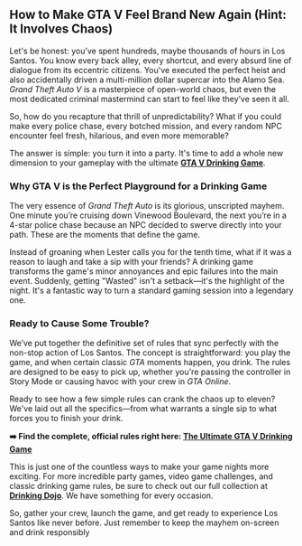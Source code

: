 ## How to Make GTA V Feel Brand New Again (Hint: It Involves Chaos)

Let's be honest: you’ve spent hundreds, maybe thousands of hours in Los Santos. You know every back alley, every shortcut, and every absurd line of dialogue from its eccentric citizens. You've executed the perfect heist and also accidentally driven a multi-million dollar supercar into the Alamo Sea. _Grand Theft Auto V_ is a masterpiece of open-world chaos, but even the most dedicated criminal mastermind can start to feel like they’ve seen it all.

So, how do you recapture that thrill of unpredictability? What if you could make every police chase, every botched mission, and every random NPC encounter feel fresh, hilarious, and even more memorable?

The answer is simple: you turn it into a party. It's time to add a whole new dimension to your gameplay with the ultimate **[GTA V Drinking Game](https://drinkingdojo.com/articles/gta-5)**.

### Why GTA V is the Perfect Playground for a Drinking Game

The very essence of _Grand Theft Auto_ is its glorious, unscripted mayhem. One minute you’re cruising down Vinewood Boulevard, the next you’re in a 4-star police chase because an NPC decided to swerve directly into your path. These are the moments that define the game.

Instead of groaning when Lester calls you for the tenth time, what if it was a reason to laugh and take a sip with your friends? A drinking game transforms the game's minor annoyances and epic failures into the main event. Suddenly, getting "Wasted" isn't a setback—it's the highlight of the night. It's a fantastic way to turn a standard gaming session into a legendary one.

### Ready to Cause Some Trouble?

We’ve put together the definitive set of rules that sync perfectly with the non-stop action of Los Santos. The concept is straightforward: you play the game, and when certain classic _GTA_ moments happen, you drink. The rules are designed to be easy to pick up, whether you're passing the controller in Story Mode or causing havoc with your crew in _GTA Online_.

Ready to see how a few simple rules can crank the chaos up to eleven? We've laid out all the specifics—from what warrants a single sip to what forces you to finish your drink.

**➡️ Find the complete, official rules right here: [The Ultimate GTA V Drinking Game](https://drinkingdojo.com/articles/gta-5)**

This is just one of the countless ways to make your game nights more exciting. For more incredible party games, video game challenges, and classic drinking game rules, be sure to check out our full collection at **[Drinking Dojo](https://drinkingdojo.com)**. We have something for every occasion.

So, gather your crew, launch the game, and get ready to experience Los Santos like never before. Just remember to keep the mayhem on-screen and drink responsibly
